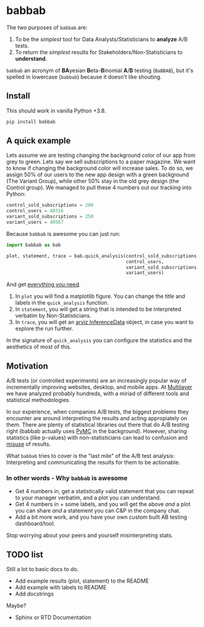 # babbab 

The two purposes of `babbab` are: 

1. To be the *simplest* tool for Data Analysts/Statisticians to **analyze** A/B tests.
2. To return the *simplest* results for Stakeholders/Non-Statisticians to **understand**.

`babbab` an acronym of **BA**yesian **B**eta-**B**inomial **A**/**B** testing (`BaBBAB`), but it's spelled in lowercase (`babbab`) because it doesn't like shouting. 


## Install

This should work in vanilla Python +3.8. 

```bash
pip install babbab
```

## A quick example

Lets assume we are testing changing the background color of our app from grey to green. Lets say we sell subscriptions to a paper magazine. We want to know if changing the background color will increase sales. To do so, we assign 50% of our users to the new app design with a green background (The Variant Group), while other 50% stay in the old grey design (the Control group). We managed to pull these 4 numbers out our tracking into Python:

```python
control_sold_subscriptions = 200 
control_users = 40316
variant_sold_subscriptions = 250
variant_users = 40567
```

Because `babbab` is awesome you can just run:

```python
import babbab as bab

plot, statement, trace = bab.quick_analysis(control_sold_subscriptions, 
                                            control_users, 
                                            variant_sold_subscriptions, 
                                            variant_users)
```

And get [everything you need](https://github.com/multilayer-io/babbab/blob/main/notebooks/should_be_pytest.ipynb).

1. In `plot` you will find a matplotlib figure. You can change the title and labels in the `quick_analysis` function. 
2. In `statement`, you will get a string that is intended to be interpreted verbatim by Non-Statisticians. 
3. In `trace`, you will get an [arviz InferenceData](https://python.arviz.org/en/latest/api/generated/arviz.InferenceData.html) object, in case you want to explore the run further. 

In the signature of `quick_analysis` you can configure the statistics and the aesthetics of most of this.  



## Motivation

A/B tests (or controlled experiments) are an increasingly popular way of incrementally improving websites, desktop, and mobile apps. At [Multilayer](https://multilayer.io) we have analyzed probably hundreds, with a miriad of different tools and statistical methodologies.

In our experience, when companies A/B tests, the biggest problems they encounter are around interpreting the results and acting appropiately on them. There are plenty of statistical libraries out there that do A/B testing right (babbab actually uses [PyMC](https://www.pymc.io/welcome.html) in the background). However, sharing statistics (like p-values) with non-statisticians can lead to confusion and [misuse](https://en.wikipedia.org/w/index.php?title=Misuse_of_p-values&oldid=1064797942) of results. 

What `babbab` tries to cover is the "last mile" of the A/B test analysis: Interpreting and communicating the results for them to be actionable.


### In other words - Why `babbab` is awesome

- Get 4 numbers in, get a statistically valid statement that you can repeat to your manager verbatim, and a plot you can understand. 
- Get 4 numbers in + some labels, and you will get the above *and* a plot you can share *and* a statement you can C&P in the company chat.
- Add a bit more work, and you have your own custom built AB testing dashboard/tool.

Stop worrying about your peers and yourself misinterpreting stats. 

## TODO list 

Still a lot to basic docs to do.

- Add example results (plot, statement) to the README
- Add example with labels to README 
- Add docstrings

Maybe?

- Sphinx or RTD Documentation
